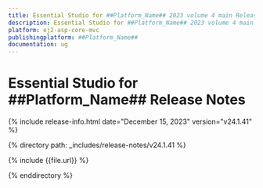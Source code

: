 ```yaml
---
title: Essential Studio for ##Platform_Name## 2023 volume 4 main Release Release Notes  
description: Essential Studio for ##Platform_Name## 2023 volume 4 main Release Release Notes  
platform: ej2-asp-core-mvc
publishingplatform: ##Platform_Name##
documentation: ug
---
```


# Essential Studio for ##Platform_Name##  Release Notes  

{% include release-info.html date="December 15, 2023"  version="v24.1.41" %} 

{% directory path: _includes/release-notes/v24.1.41 %}

{% include {{file.url}} %}

{% enddirectory %}